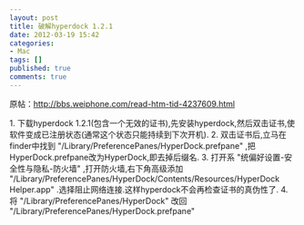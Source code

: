 ```yaml
---
layout: post
title: 破解hyperdock 1.2.1
date: 2012-03-19 15:42
categories:
- Mac
tags: []
published: true
comments: true
---
```

<p><p>原帖：<a href="http://bbs.weiphone.com/read-htm-tid-4237609.html">http://bbs.weiphone.com/read-htm-tid-4237609.html</a></p>
<p>1. 下载hyperdock 1.2.1(包含一个无效的证书),先安装hyperdock,然后双击证书,使软件变成已注册状态(通常这个状态只能持续到下次开机). 2. 双击证书后,立马在finder中找到 "/Library/PreferencePanes/HyperDock.prefpane" ,把HyperDock.prefpane改为HyperDock,即去掉后缀名. 3. 打开系 "统偏好设置-安全性与隐私-防火墙" ,打开防火墙,右下角高级添加 "/Library/PreferencePanes/HyperDock/Contents/Resources/HyperDock Helper.app" .选择阻止网络连接.这样hyperdock不会再检查证书的真伪性了. 4. 将 "/Library/PreferencePanes/HyperDock" 改回 "/Library/PreferencePanes/HyperDock.prefpane"</p>
<p> </p>
<p> </p>
<p> </p>
<p> </p>
<p> </p>
<p> </p>
<p> </p>
<p> </p>
<p> </p></p>
